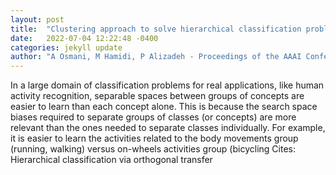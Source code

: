 ```yaml
---
layout: post
title:  "Clustering approach to solve hierarchical classification problem complexity"
date:   2022-07-04 12:22:48 -0400
categories: jekyll update
author: "A Osmani, M Hamidi, P Alizadeh - Proceedings of the AAAI Conference on Artificial , 2022"
---
```

In a large domain of classification problems for real applications, like human activity recognition, separable spaces between groups of concepts are easier to learn than each concept alone. This is because the search space biases required to separate groups of classes (or concepts) are more relevant than the ones needed to separate classes individually. For example, it is easier to learn the activities related to the body movements group (running, walking) versus  on-wheels  activities group (bicycling 
Cites: Hierarchical classification via orthogonal transfer
